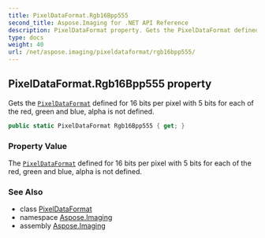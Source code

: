 ```yaml
---
title: PixelDataFormat.Rgb16Bpp555
second_title: Aspose.Imaging for .NET API Reference
description: PixelDataFormat property. Gets the PixelDataFormat defined for 16 bits per pixel with 5 bits for each of the red green and blue alpha is not defined
type: docs
weight: 40
url: /net/aspose.imaging/pixeldataformat/rgb16bpp555/
---
```

## PixelDataFormat.Rgb16Bpp555 property

Gets the [`PixelDataFormat`](../) defined for 16 bits per pixel with 5 bits for each of the red, green and blue, alpha is not defined.

```csharp
public static PixelDataFormat Rgb16Bpp555 { get; }
```

### Property Value

The [`PixelDataFormat`](../) defined for 16 bits per pixel with 5 bits for each of the red, green and blue, alpha is not defined.

### See Also

* class [PixelDataFormat](../)
* namespace [Aspose.Imaging](../../pixeldataformat/)
* assembly [Aspose.Imaging](../../../)


